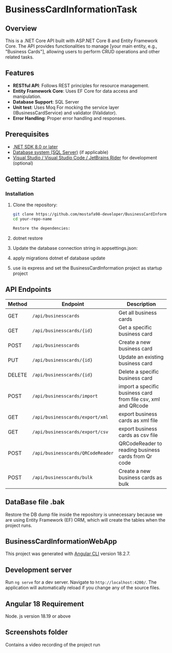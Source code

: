 # BusinessCardInformationTask

## Overview

This is a .NET Core API built with ASP.NET Core 8 and Entity Framework Core. The API provides functionalities to manage [your main entity, e.g., "Business Cards"], allowing users to perform CRUD operations and other related tasks.

## Features

- **RESTful API**: Follows REST principles for resource management.
- **Entity Framework Core**: Uses EF Core for data access and manipulation.
- **Database Support**:  SQL Server
- **Unit test**: Uses Moq For mocking the service layer (IBusinessCardService) and validator (IValidator<BusinessCard>).
- **Error Handling**: Proper error handling and responses.

## Prerequisites

- [.NET SDK 8.0 or later](https://dotnet.microsoft.com/download)
- [Database system (SQL Server)](https://www.microsoft.com/en-us/sql-server/sql-server-downloads) (if applicable)
- [Visual Studio / Visual Studio Code / JetBrains Rider](https://visualstudio.microsoft.com/) for development (optional)

## Getting Started

### Installation

1. Clone the repository:

   ```bash
   git clone https://github.com/mostafa98-developer/BusinessCardInformationTask.git
   cd your-repo-name

   Restore the dependencies:

2. dotnet restore
3. Update the database connection string in appsettings.json:
4. apply migrations
   dotnet ef database update
5. use iis express and set the BusinessCardInformation project as startup project


## API Endpoints

| Method | Endpoint                     | Description                         |
|--------|------------------------------|-------------------------------------|
| GET    | `/api/businesscards`         | Get all business cards              |
| GET    | `/api/businesscards/{id}`    | Get a specific business card        |
| POST   | `/api/businesscards`         | Create a new business card          |
| PUT    | `/api/businesscards/{id}`    | Update an existing business card    |
| DELETE | `/api/businesscards/{id}`    | Delete a specific business card     |
| POST   | `/api/businesscards/import`  | import a specific business card from file csv, xml and QRcode |
| GET    | `/api/businesscards/export/xml`   | export  business cards as  xml file  |
| GET    | `/api/businesscards/export/csv`   | export  business cards as  csv file    |
| POST   | `/api/businesscards/QRCodeReader`   | QRCodeReader to reading business cards from Qr code    |
| POST   | `/api/businesscards/bulk`   | Create a new business cards as bulk    |


## DataBase file .bak
  Restore the DB dump file inside the repository is unnecessary because we are using Entity Framework (EF) ORM, which will create the tables when the project runs.

## BusinessCardInformationWebApp

This project was generated with [Angular CLI](https://github.com/angular/angular-cli) version 18.2.7.

## Development server

Run `ng serve` for a dev server. Navigate to `http://localhost:4200/`. The application will automatically reload if you change any of the source files.

## Angular 18 Requirement
 Node. js version 18.19 or above

## Screenshots folder
  Contains a video recording of the project run
